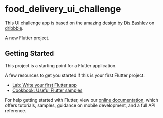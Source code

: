 # food_delivery_ui_challenge

This UI challenge app is based on the amazing [design](https://dribbble.com/shots/7217842-Food-delivery) by [Dis Bashlev](https://dribbble.com/DenisBashlaev) on [dribbble](https://dribbble.com).

A new Flutter project.

## Getting Started

This project is a starting point for a Flutter application.

A few resources to get you started if this is your first Flutter project:

- [Lab: Write your first Flutter app](https://flutter.dev/docs/get-started/codelab)
- [Cookbook: Useful Flutter samples](https://flutter.dev/docs/cookbook)

For help getting started with Flutter, view our
[online documentation](https://flutter.dev/docs), which offers tutorials,
samples, guidance on mobile development, and a full API reference.
